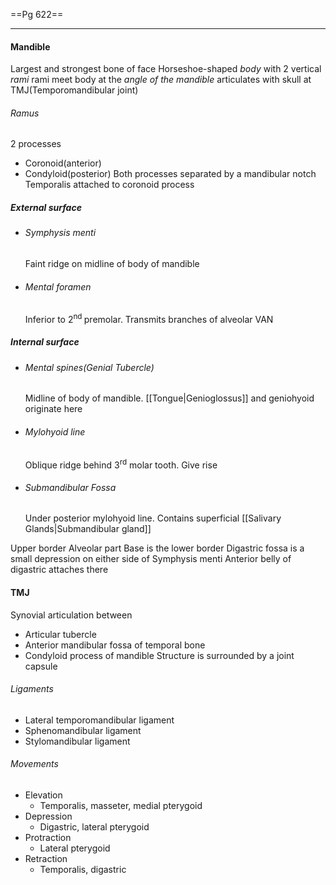 ==Pg 622==
___
#### Mandible
Largest and strongest bone of face
Horseshoe-shaped *body* with 2 vertical *rami*
rami meet body at the *angle of the mandible*
articulates with skull at TMJ(Temporomandibular joint)
###### Ramus
2 processes
- Coronoid(anterior)
- Condyloid(posterior)
Both processes separated by a mandibular notch
Temporalis attached to coronoid process
##### External surface
- ###### Symphysis menti
	Faint ridge on midline of body of mandible
- ###### Mental foramen
	Inferior to 2<sup>nd </sup>premolar. Transmits branches of alveolar VAN 
##### Internal surface
- ###### Mental spines(Genial Tubercle)
	Midline of body of mandible. [[Tongue|Genioglossus]] and geniohyoid originate here
- ###### Mylohyoid line
	Oblique ridge behind 3<sup>rd</sup> molar tooth. Give rise
- ###### Submandibular Fossa
	Under posterior mylohyoid line. Contains superficial [[Salivary Glands|Submandibular gland]]


Upper border 
Alveolar part
Base is the lower border
Digastric fossa is a small depression on either side of Symphysis menti
Anterior belly of digastric attaches there

#### TMJ
Synovial articulation between 
- Articular tubercle
- Anterior mandibular fossa of temporal bone
- Condyloid process of mandible
Structure is surrounded by a joint capsule

###### Ligaments
- Lateral temporomandibular ligament
- Sphenomandibular ligament
- Stylomandibular ligament

###### Movements
- Elevation
	- Temporalis, masseter, medial pterygoid
- Depression
	- Digastric, lateral pterygoid
- Protraction
	- Lateral pterygoid
- Retraction
	- Temporalis, digastric